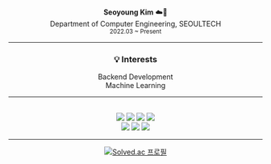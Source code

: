 <div align="center">

  **Seoyoung Kim** ☁️🪽  
Department of Computer Engineering, SEOULTECH  
<sub>2022.03 ~ Present</sub>

---

### 💡 Interests 

 Backend Development<br>
 Machine Learning
<br>

<hr>
<br>
<img src="https://img.shields.io/badge/C-FFE6E6?style=for-the-badge&logo=C&logoColor=white">
<img src="https://img.shields.io/badge/C++-F2D1D1?style=for-the-badge&logo=C%2B%2B&logoColor=white">
<img src="https://img.shields.io/badge/Java-DAEAF1?style=for-the-badge&logo=Java&logoColor=white">
<img src="https://img.shields.io/badge/Python-C6DCE4?style=for-the-badge&logo=Python&logoColor=white">  
<br>
<img src="https://img.shields.io/badge/Spring-ADB2D4?style=for-the-badge&logo=Spring&logoColor=white">
<img src="https://img.shields.io/badge/Spring Boot-C7D9DD?style=for-the-badge&logo=Spring Boot&logoColor=white">
<img src="https://img.shields.io/badge/Android-D5E5D5?style=for-the-badge&logo=Android&logoColor=white">
<br>

<hr>

[![Solved.ac 프로필](http://mazassumnida.wtf/api/generate_badge?boj=szoyoung)](https://solved.ac/szoyoung)

</div>

